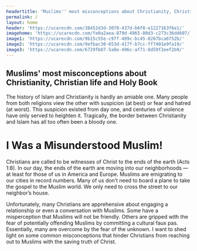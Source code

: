 ```yaml
---
headertitle: 'Muslims'' most misconceptions about Christianity, Christian life and Holy Book'
permalink: /
layout: home
header: 'https://ucarecdn.com/38452d3d-3070-437d-b6f0-e1227163f6e1/'
imagehome: 'https://ucarecdn.com/fe0a2aea-879d-4965-80d3-c273c36dd607/'
image1: 'https://ucarecdn.com/9b15c55e-c97f-489c-bc45-8267bca6752b/'
image2: 'https://ucarecdn.com/9efbac30-653d-417f-b7cc-ff7401e9fa19/'
image3: 'https://ucarecdn.com/6729fb87-5a8e-496c-af71-8d59f2eef2b9/'
---
```

## **Muslims' most misconceptions about Christianity, Christian life and Holy Book**

The history of Islam and Christianity is hardly an amiable one. Many people from both religions view the other with suspicion (at best) or fear and hatred (at worst). This suspicion existed from day one, and centuries of violence have only served to heighten it. Tragically, the border between Christianity and Islam has all too often been a bloody one.

# I Was a Misunderstood Muslim!

Christians are called to be witnesses of Christ to the ends of the earth (Acts 1:8). In our day, the ends of the earth are moving into our neighborhoods — at least for those of us in America and Europe. Muslims are emigrating to our cities in record numbers. Many of us don’t need to board a plane to take the gospel to the Muslim world. We only need to cross the street to our neighbor’s house.

Unfortunately, many Christians are apprehensive about engaging a relationship or even a conversation with Muslims. Some have a misperception that Muslims will not be friendly. Others are gripped with the fear of potentially offending Muslims by committing a cultural faux pas. Essentially, many are overcome by the fear of the unknown. I want to shed light on some common misconceptions that hinder Christians from reaching out to Muslims with the saving truth of Christ.
